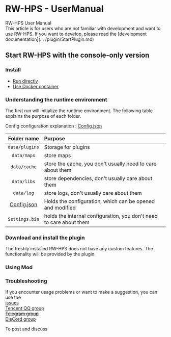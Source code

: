 # RW-HPS - UserManual

RW-HPS User Manual  
This article is for users who are not familiar with development and want to use RW-HPS. If you want to develop, please read the [development documentation](... /plugin/StartPlugin.md)

## Start RW-HPS with the console-only version
### Install
* [Run directly](Run.md)
* [Use Docker container](https://github.com/RW-HPS/RW-HPS/blob/master/docker/README.md)

### Understanding the runtime environment
The first run will initialize the runtime environment. The following table explains the purpose of each folder.

Config configuration explanation : [Config.json](Config.md)

|       Folder name        | Purpose                                                             |
|:------------------------:|:--------------------------------------------------------------------|
|      `data/plugins`      | Storage for plugins                                                 |
|       `data/maps`        | store maps                                                          |
|       `data/cache`       | store the cache, you don't usually need to care about them          |
|       `data/libs`        | store dependencies, don't usually care about them                   |
|        `data/log`        | store logs, don't usually care about them                           |
| [Config.json](Config.md) | Holds the configuration, which can be opened and modified           |
|      `Settings.bin`      | holds the internal configuration, you don't need to care about them |

### Download and install the plugin
The freshly installed RW-HPS does not have any custom features. The functionality will be provided by the plugin.

### Using Mod


### Troubleshooting

If you encounter usage problems or want to make a suggestion, you can use the  
[issues](https://github.com/RW-HPS/RW-HPS/issues)  
[Tencent QQ group](https://qm.qq.com/cgi-bin/qm/qr?k=qhJ6ekYF9pD9jO6j8H2rZw8ePAVypoU0&jump_from=webapi)  
<del>[Telegram group](https://t.me/RW_HPS) </del>  
[DisCord group](https://discord.gg/VwwxJhVG64)

To post and discuss